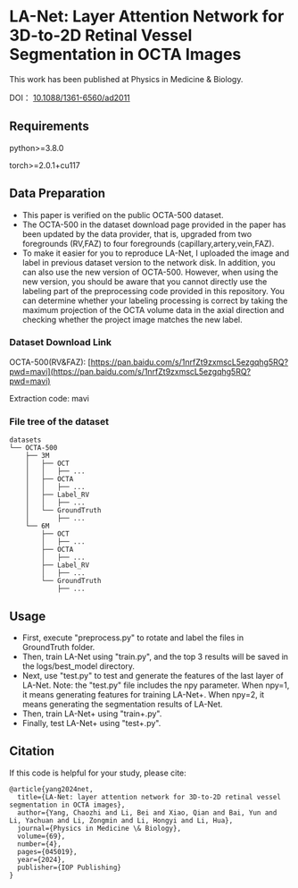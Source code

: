 # LA-Net: Layer Attention Network for 3D-to-2D Retinal Vessel Segmentation in OCTA Images

This work has been published at Physics in Medicine & Biology.

DOI： [10.1088/1361-6560/ad2011](https://iopscience.iop.org/article/10.1088/1361-6560/ad2011)

## Requirements
python>=3.8.0

torch>=2.0.1+cu117

## Data Preparation
* This paper is verified on the public OCTA-500 dataset.
* The OCTA-500 in the dataset download page provided in the paper has been updated by the data provider, that is, upgraded from two foregrounds (RV,FAZ) to four foregrounds (capillary,artery,vein,FAZ).
* To make it easier for you to reproduce LA-Net, I uploaded the image and label in previous dataset version to the network disk. In addition, you can also use the new version of OCTA-500. However, when using the new version, you should be aware that you cannot directly use the labeling part of the preprocessing code provided in this repository. You can determine whether your labeling processing is correct by taking the maximum projection of the OCTA volume data in the axial direction and checking whether the project image matches the new label.

### Dataset Download Link
OCTA-500(RV&FAZ): [https://pan.baidu.com/s/1nrfZt9zxmscL5ezgqhg5RQ?pwd=mavi](https://pan.baidu.com/s/1nrfZt9zxmscL5ezgqhg5RQ?pwd=mavi) 

Extraction code: mavi

### File tree of the dataset
    datasets
    └── OCTA-500
        ├── 3M
        │   ├── OCT
        │   │   ├── ...
        │   ├── OCTA
        │   │   ├── ...
        │   ├── Label_RV
        │   │   ├── ...
        │   └── GroundTruth
        │       ├── ...
        └── 6M
            ├── OCT
            │   ├── ...
            ├── OCTA
            │   ├── ...
            ├── Label_RV
            │   ├── ...
            └── GroundTruth
                ├── ...

			
## Usage
* First, execute "preprocess.py" to rotate and label the files in GroundTruth folder. 
* Then, train LA-Net using "train.py", and the top 3 results will be saved in the logs/best_model directory.
* Next, use "test.py" to test and generate the features of the last layer of LA-Net. Note: the "test.py" file includes the npy parameter. When npy=1, it means generating features for training LA-Net+. When npy=2, it means generating the segmentation results of LA-Net.
* Then, train LA-Net+ using "train+.py".
* Finally, test LA-Net+ using "test+.py".


## Citation
If this code is helpful for your study, please cite:
```
@article{yang2024net,
  title={LA-Net: layer attention network for 3D-to-2D retinal vessel segmentation in OCTA images},
  author={Yang, Chaozhi and Li, Bei and Xiao, Qian and Bai, Yun and Li, Yachuan and Li, Zongmin and Li, Hongyi and Li, Hua},
  journal={Physics in Medicine \& Biology},
  volume={69},
  number={4},
  pages={045019},
  year={2024},
  publisher={IOP Publishing}
}
```

